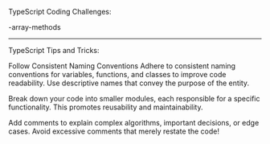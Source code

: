 TypeScript Coding Challenges:

-array-methods

---

TypeScript Tips and Tricks:

Follow Consistent Naming Conventions
Adhere to consistent naming conventions for variables, functions, and classes to improve code readability.
Use descriptive names that convey the purpose of the entity.

Break down your code into smaller modules, each responsible for a specific functionality.
This promotes reusability and maintainability.

Add comments to explain complex algorithms, important decisions, or edge cases.
Avoid excessive comments that merely restate the code!
